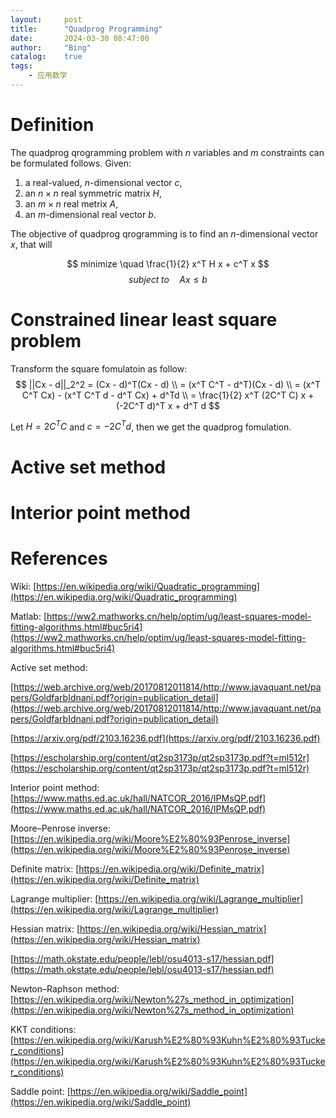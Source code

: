 ```yaml
---
layout:     post
title:      "Quadprog Programming"
date:       2024-03-30 08:47:00
author:     "Bing"
catalog:    true
tags:
    - 应用数学
---
```


# Definition
The quadprog qrogramming problem with $n$ variables and $m$ constraints can be formulated follows. Given:
1. a real-valued, $n$-dimensional vector $c$,
2. an $n \times n$ real symmetric matrix $H$,
3. an $m \times n$ real metrix $A$,
4. an $m$-dimensional real vector $b$.

The objective of quadprog qrogramming is to find an $n$-dimensional vector $x$, that will

$$
   minimize \quad \frac{1}{2} x^T H x + c^T x
$$
$$
    subject \; to \quad Ax \leq b
$$

# Constrained linear least square problem
Transform the square fomulatoin as follow:
$$
    ||Cx - d||_2^2 = (Cx - d)^T(Cx - d) \\
    = (x^T C^T - d^T)(Cx - d) \\
    = (x^T C^T Cx) - (x^T C^T d - d^T Cx) + d^Td \\
    = \frac{1}{2} x^T (2C^T C) x + (-2C^T d)^T x + d^T d
$$

Let $H = 2C^T C$ and $c = -2C^T d$, then we get the quadprog fomulation.

# Active set method

# Interior point method

# References
Wiki: [https://en.wikipedia.org/wiki/Quadratic_programming](https://en.wikipedia.org/wiki/Quadratic_programming)

Matlab: [https://ww2.mathworks.cn/help/optim/ug/least-squares-model-fitting-algorithms.html#buc5ri4](https://ww2.mathworks.cn/help/optim/ug/least-squares-model-fitting-algorithms.html#buc5ri4)

Active set method: 

[https://web.archive.org/web/20170812011814/http://www.javaquant.net/papers/GoldfarbIdnani.pdf?origin=publication_detail](https://web.archive.org/web/20170812011814/http://www.javaquant.net/papers/GoldfarbIdnani.pdf?origin=publication_detail)

[https://arxiv.org/pdf/2103.16236.pdf](https://arxiv.org/pdf/2103.16236.pdf)

[https://escholarship.org/content/qt2sp3173p/qt2sp3173p.pdf?t=ml512r](https://escholarship.org/content/qt2sp3173p/qt2sp3173p.pdf?t=ml512r)

Interior point method: [https://www.maths.ed.ac.uk/hall/NATCOR_2016/IPMsQP.pdf](https://www.maths.ed.ac.uk/hall/NATCOR_2016/IPMsQP.pdf)

Moore–Penrose inverse: [https://en.wikipedia.org/wiki/Moore%E2%80%93Penrose_inverse](https://en.wikipedia.org/wiki/Moore%E2%80%93Penrose_inverse)

Definite matrix: [https://en.wikipedia.org/wiki/Definite_matrix](https://en.wikipedia.org/wiki/Definite_matrix)

Lagrange multiplier: [https://en.wikipedia.org/wiki/Lagrange_multiplier](https://en.wikipedia.org/wiki/Lagrange_multiplier)

Hessian matrix: [https://en.wikipedia.org/wiki/Hessian_matrix](https://en.wikipedia.org/wiki/Hessian_matrix)

[https://math.okstate.edu/people/lebl/osu4013-s17/hessian.pdf](https://math.okstate.edu/people/lebl/osu4013-s17/hessian.pdf)

Newton–Raphson method: [https://en.wikipedia.org/wiki/Newton%27s_method_in_optimization](https://en.wikipedia.org/wiki/Newton%27s_method_in_optimization)

KKT conditions: [https://en.wikipedia.org/wiki/Karush%E2%80%93Kuhn%E2%80%93Tucker_conditions](https://en.wikipedia.org/wiki/Karush%E2%80%93Kuhn%E2%80%93Tucker_conditions)

Saddle point: [https://en.wikipedia.org/wiki/Saddle_point](https://en.wikipedia.org/wiki/Saddle_point)